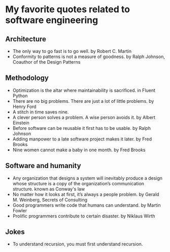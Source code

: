 # My favorite quotes related to software engineering

## Architecture
- The only way to go fast is to go well. by Robert C. Martin
- Conformity to patterns is not a measure of goodness. by Ralph Johnson, Coauthor of the Design Patterns

## Methodology
- Optimization is the altar where maintainability is sacrificed. in Fluent Python
- There are no big problems. There are just a lot of little problems. by Henry Ford
- A stitch in time saves nine.
- A clever person solves a problem. A wise person avoids it. by Albert Einstein
- Before software can be reusable it first has to be usable. by Ralph Johnson
- Adding manpower to a late software project makes it later. by Fred Brooks
- Nine women cannot make a baby in one month. by Fred Brooks


## Software and humanity
- Any organization that designs a system will inevitably produce a design whose structure is a copy of the organization’s communication structure. known as Conway's law
- No matter how it looks at first, it’s always a people problem. by Gerald M. Weinberg, Secrets of Consulting
- Good programmers write code that humans can understand. by Martin Fowler
- Prolific programmers contribute to certain disaster. by Niklaus Wirth

## Jokes
- To understand recursion, you must first understand recursion.